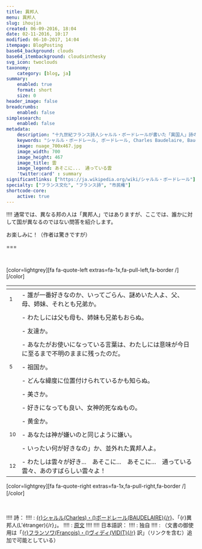 ```yaml
---
title: 異邦人
menu: 異邦人
slug: ihoujin
created: 06-09-2016, 18:04
date: 02-11-2016, 10:17
modified: 06-10-2017, 14:04
itempage: BlogPosting
base64_background: clouds
base64_itembackground: cloudsinthesky
svg_icon: twoclouds
taxonomy:
    category: [blog, ja]
summary:
    enabled: true
    format: short
    size: 0
header_image: false
breadcrumbs:
    enabled: false
simplesearch:
    enabled: false
metadata:
    description: "十九世紀フランス詩人シャルル・ボードレールが書いた「異国人」詩の日本語訳"
    keywords: "シャルル・ボードレール, ボードレール, Charles Baudelaire, Baudelaire"
    image: nuage_700x467.jpg
    image_width: 700
    image_height: 467
    image_title: 雲
    image_legend: あそこに...　通っている雲
    'twitter:card' : summary
significantlinks: ["https://ja.wikipedia.org/wiki/シャルル・ボードレール"]
specialty: ["フランス文化", "フランス詩", "市民権"]
shortcode-core:
    active: true
---
```

!!!! 通常では、異なる邦の人は「異邦人」ではありますが、ここでは、誰かに対して国が異なるのではない問答を紹介します。

お楽しみに！（作者は驚きですが） 

===

<br>

[color=lightgrey][fa fa-quote-left extras=fa-1x,fa-pull-left,fa-border /][/color]

<div id="translation-text-rousi" markdown="1">

|   | <span hidden>hidden</span> |
| - | -------------------------- |
| <sup>1</sup> | - 誰が一番好きなのか、いってごらん、謎めいた人よ、父、母、姉妹、それとも兄弟か。 |
|   |   |
|   | - わたしには父も母も、姉妹も兄弟もおらぬ。 |
|   |   |
|   | - 友達か。 |
|   |   |
|   | - あなたがお使いになっている言葉は、わたしには意味が今日に至るまで不明のままに残ったのだ。 |
|   |   |
| <sup>5</sup> | - 祖国か。 |
|   |   |
|   | - どんな緯度に位置付けられているかも知らぬ。 |
|   |   |
|   | - 美さか。 |
|   |   |
|   | - 好きになっても良い、女神的死なぬもの。 |
|   |   |
|   | - 黄金か。 |
|   |   |
| <sup>10</sup> | - あなたは神が嫌いのと同じように嫌い。 |
|   |   |
|   | - いったい何が好きなの」か、並外れた異邦人よ。 |
|   |   |
| <sup>12</sup> | - わたしは雲々が好き...　あそこに...　あそこに...　通っている雲々、あのすばらしい雲々よ！ |

</div>

[color=lightgrey][fa fa-quote-right extras=fa-1x,fa-pull-right,fa-border /][/color]　　

<br>

!!!! 詩：
!!!! : [{r}シャルル(Charles)・()ボードレール(BAUDELAIRE){/r}][1]、「{r}異邦人(L&#39;étranger){/r}」。
!!!! : [原文][2]
!!!! 
!!!! 日本語訳：
!!!! : 独自
!!!! : （文書の御使用は「[{r}フランソワ(François)・()ヴィディ(VIDIT){/r}][3] 訳」（リンクを含む）追加で可能としている）


[1]: https://ja.wikipedia.org/wiki/シャルル・ボードレール "https://ja.wikipedia.org/wiki/シャルル・ボードレール"
[2]: https://francois-vidit.com/blog/fr/ihoujin "l'étranger"
[3]: https://francois-vidit.com/blog/ja/ihoujin "異邦人"